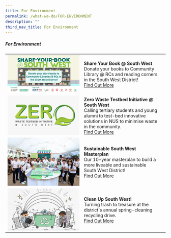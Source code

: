 ```yaml
---
title: For Environment
permalink: /what-we-do/FOR-ENVIRONMENT
description: ""
third_nav_title: For Environment
---
```

##### For Environment



| ||  |
| -------- | -------- | -------- |
| ![](/images/What%20We%20Do/For%20Environment/lastscene_1920x1080px_v1-(002).jpg) |   **Share Your Book @ South West**<br> Donate your books to Community Library @ RCs and reading corners in the South West District! <br> [Find Out More](/what-we-do/FOR-environment/shareyourbook)|      |
| ![](/images/What%20We%20Do/For%20Environment/Zero%20Waste%20Logo%20V4.jpeg)    |   **Zero Waste Testbed Initiative @ South West**<br> Calling tertiary students and young alumni to test-bed innovative solutions in NUS to minimise waste in the community.<br> [Find Out More](/what-we-do/FOR-GROUND-UP-INITIATIVES/South-West-Innovation-Fund) |      |
|![](/images/What%20We%20Do/For%20Environment/Sustainable%20SW.jpg)| **Sustainable South West Masterplan**<br> Our 10-year masterplan to build a more liveable and sustainable South West District!<br> [Find Out More](/what-we-do/For-environment/ssw)|   |
|![](/images/What%20We%20Do/For%20Environment/Clean%20Up%20SW%203.jpg)| **Clean Up South West!**<br>Turning trash to treasure at the district's annual spring-cleaning recycling drive.<br> [Find Out More](/what-we-do/For-environment/cleanup)| |